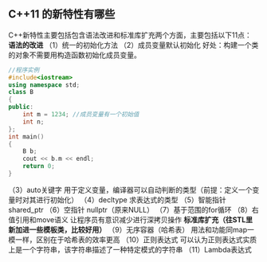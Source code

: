 ## C++11 的新特性有哪些
C++新特性主要包括包含语法改进和标准库扩充两个方面，主要包括以下11点：
**语法的改进**
（1）统一的初始化方法
（2）成员变量默认初始化
好处：构建一个类的对象不需要用构造函数初始化成员变量。
```C++
//程序实例
#include<iostream>
using namespace std;
class B
{
public:
    int m = 1234; //成员变量有一个初始值
    int n;
};
int main()
{
    B b;
    cout << b.m << endl;
    return 0;
}
```
（3）auto关键字 用于定义变量，编译器可以自动判断的类型（前提：定义一个变量时对其进行初始化）
（4）decltype 求表达式的类型
（5）智能指针 shared_ptr
（6）空指针 nullptr（原来NULL）
（7）基于范围的for循环
（8）右值引用和move语义 让程序员有意识减少进行深拷贝操作
**标准库扩充（往STL里新加进一些模板类，比较好用）**
（9）无序容器（哈希表） 用法和功能同map一模一样，区别在于哈希表的效率更高
（10）正则表达式 可以认为正则表达式实质上是一个字符串，该字符串描述了一种特定模式的字符串
（11）Lambda表达式

